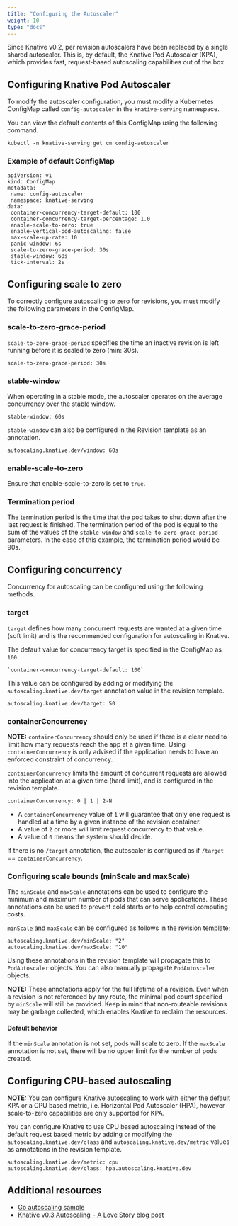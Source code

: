 ```yaml
---
title: "Configuring the Autoscaler"
weight: 10
type: "docs"
---
```


Since Knative v0.2, per revision autoscalers have been replaced by a single
shared autoscaler. This is, by default, the Knative Pod Autoscaler (KPA), which
provides fast, request-based autoscaling capabilities out of the box.

## Configuring Knative Pod Autoscaler

To modify the autoscaler configuration, you must modify a Kubernetes ConfigMap
called `config-autoscaler` in the `knative-serving` namespace.

You can view the default contents of this ConfigMap using the following command.

`kubectl -n knative-serving get cm config-autoscaler`

### Example of default ConfigMap

```
apiVersion: v1
kind: ConfigMap
metadata:
 name: config-autoscaler
 namespace: knative-serving
data:
 container-concurrency-target-default: 100
 container-concurrency-target-percentage: 1.0
 enable-scale-to-zero: true
 enable-vertical-pod-autoscaling: false
 max-scale-up-rate: 10
 panic-window: 6s
 scale-to-zero-grace-period: 30s
 stable-window: 60s
 tick-interval: 2s
```

## Configuring scale to zero

To correctly configure autoscaling to zero for revisions, you must modify the
following parameters in the ConfigMap.

### scale-to-zero-grace-period

`scale-to-zero-grace-period` specifies the time an inactive revision is left
running before it is scaled to zero (min: 30s).

```
scale-to-zero-grace-period: 30s
```

### stable-window

When operating in a stable mode, the autoscaler operates on the average
concurrency over the stable window.

```
stable-window: 60s
```

`stable-window` can also be configured in the Revision template as an
annotation.

```
autoscaling.knative.dev/window: 60s
```

### enable-scale-to-zero

Ensure that enable-scale-to-zero is set to `true`.

### Termination period

The termination period is the time that the pod takes to shut down after the
last request is finished. The termination period of the pod is equal to the sum
of the values of the `stable-window` and `scale-to-zero-grace-period`
parameters. In the case of this example, the termination period would be 90s.

## Configuring concurrency

Concurrency for autoscaling can be configured using the following methods.

### target

`target` defines how many concurrent requests are wanted at a given time (soft
limit) and is the recommended configuration for autoscaling in Knative.

The default value for concurrency target is specified in the ConfigMap as `100`.

```
`container-concurrency-target-default: 100`
```

This value can be configured by adding or modifying the
`autoscaling.knative.dev/target` annotation value in the revision template.

```
autoscaling.knative.dev/target: 50
```

### containerConcurrency

**NOTE:** `containerConcurrency` should only be used if there is a clear need to
limit how many requests reach the app at a given time. Using
`containerConcurrency` is only advised if the application needs to have an
enforced constraint of concurrency.

`containerConcurrency` limits the amount of concurrent requests are allowed into
the application at a given time (hard limit), and is configured in the revision
template.

```
containerConcurrency: 0 | 1 | 2-N
```

- A `containerConcurrency` value of `1` will guarantee that only one request is
  handled at a time by a given instance of the revision container.
- A value of `2` or more will limit request concurrency to that value.
- A value of `0` means the system should decide.

If there is no `/target` annotation, the autoscaler is configured as if
`/target` == `containerConcurrency`.

### Configuring scale bounds (minScale and maxScale)

The `minScale` and  `maxScale` annotations can be used to configure the minimum and maximum number of pods that can serve applications.
These annotations can be used to prevent cold starts or to help control computing costs.

`minScale` and `maxScale` can be configured as follows in the revision template;

```
autoscaling.knative.dev/minScale: "2"
autoscaling.knative.dev/maxScale: "10"
```

Using these annotations in the revision template will propagate this to `PodAutoscaler` objects. You can also manually propagate `PodAutoscaler` objects.

**NOTE:** These annotations apply for the full lifetime of a revision. Even when a revision is not referenced by any route, the minimal pod count specified by `minScale` will still be provided. Keep in mind that non-routeable revisions may be garbage collected, which enables Knative to reclaim the resources.

#### Default behavior

If the `minScale` annotation is not set, pods will scale to zero.
If the `maxScale` annotation is not set, there will be no upper limit for the number of pods created.


## Configuring CPU-based autoscaling

**NOTE:** You can configure Knative autoscaling to work with either the default
KPA or a CPU based metric, i.e. Horizontal Pod Autoscaler (HPA), however
scale-to-zero capabilities are only supported for KPA.

You can configure Knative to use CPU based autoscaling instead of the default
request based metric by adding or modifying the `autoscaling.knative.dev/class`
and `autoscaling.knative.dev/metric` values as annotations in the revision
template.

```
autoscaling.knative.dev/metric: cpu
autoscaling.knative.dev/class: hpa.autoscaling.knative.dev
```

## Additional resources

- [Go autoscaling sample](https://knative.dev/docs/serving/samples/autoscale-go/index.html)
- [Knative v0.3 Autoscaling  - A Love Story blog post](https://medium.com/knative/knative-v0-3-autoscaling-a-love-story-d6954279a67a)
